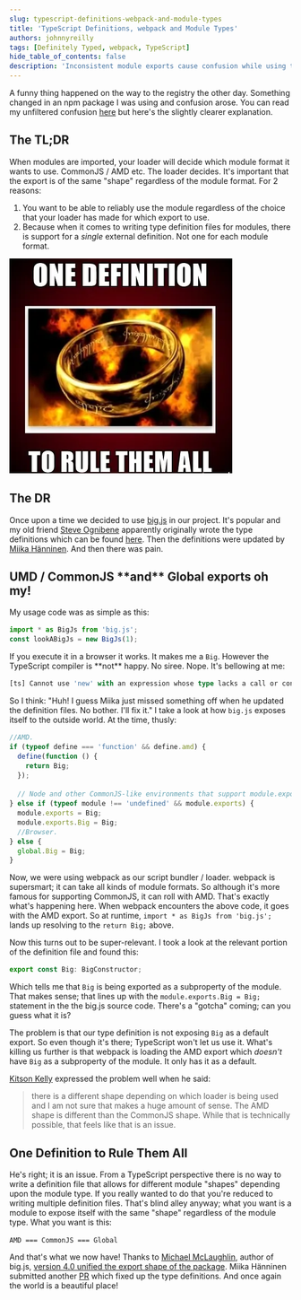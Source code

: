 ```yaml
---
slug: typescript-definitions-webpack-and-module-types
title: 'TypeScript Definitions, webpack and Module Types'
authors: johnnyreilly
tags: [Definitely Typed, webpack, TypeScript]
hide_table_of_contents: false
description: 'Inconsistent module exports cause confusion while using the npm package big.js, leading to `one definition to rule them all.`'
---
```


A funny thing happened on the way to the registry the other day. Something changed in an npm package I was using and confusion arose. You can read my unfiltered confusion [here](https://github.com/Microsoft/TypeScript/issues/18791) but here's the slightly clearer explanation.

<!--truncate-->

## The TL;DR

When modules are imported, your loader will decide which module format it wants to use. CommonJS / AMD etc. The loader decides. It's important that the export is of the same "shape" regardless of the module format. For 2 reasons:

1. You want to be able to reliably use the module regardless of the choice that your loader has made for which export to use.
2. Because when it comes to writing type definition files for modules, there is support for a _single_ external definition. Not one for each module format.

![](one-definition-to-rule-them-all.webp)

## The DR

Once upon a time we decided to use [big.js](https://github.com/MikeMcl/big.js/) in our project. It's popular and my old friend [Steve Ognibene](https://twitter.com/nycdotnet) apparently originally wrote the type definitions which can be found [here](https://github.com/DefinitelyTyped/DefinitelyTyped/tree/master/types/big.js). Then the definitions were updated by [Miika Hänninen](https://github.com/googol). And then there was pain.

## UMD / CommonJS \*\*and\*\* Global exports oh my!

My usage code was as simple as this:

```js
import * as BigJs from 'big.js';
const lookABigJs = new BigJs(1);
```

If you execute it in a browser it works. It makes me a `Big`. However the TypeScript compiler is \*\*not\*\* happy. No siree. Nope. It's bellowing at me:

```ts
[ts] Cannot use 'new' with an expression whose type lacks a call or construct signature.
```

So I think: "Huh! I guess Miika just missed something off when he updated the definition files. No bother. I'll fix it." I take a look at how `big.js` exposes itself to the outside world. At the time, thusly:

```js
//AMD.
if (typeof define === 'function' && define.amd) {
  define(function () {
    return Big;
  });

  // Node and other CommonJS-like environments that support module.exports.
} else if (typeof module !== 'undefined' && module.exports) {
  module.exports = Big;
  module.exports.Big = Big;
  //Browser.
} else {
  global.Big = Big;
}
```

Now, we were using webpack as our script bundler / loader. webpack is supersmart; it can take all kinds of module formats. So although it's more famous for supporting CommonJS, it can roll with AMD. That's exactly what's happening here. When webpack encounters the above code, it goes with the AMD export. So at runtime, `import * as BigJs from 'big.js';` lands up resolving to the `return Big;` above.

Now this turns out to be super-relevant. I took a look at the relevant portion of the definition file and found this:

```js
export const Big: BigConstructor;
```

Which tells me that `Big` is being exported as a subproperty of the module. That makes sense; that lines up with the `module.exports.Big = Big;` statement in the the big.js source code. There's a "gotcha" coming; can you guess what it is?

The problem is that our type definition is not exposing `Big` as a default export. So even though it's there; TypeScript won't let us use it. What's killing us further is that webpack is loading the AMD export which _doesn't_ have `Big` as a subproperty of the module. It only has it as a default.

[Kitson Kelly](https://twitter.com/kitsonk) expressed the problem well when he said:

> there is a different shape depending on which loader is being used and I am not sure that makes a huge amount of sense. The AMD shape is different than the CommonJS shape. While that is technically possible, that feels like that is an issue.

## One Definition to Rule Them All

He's right; it is an issue. From a TypeScript perspective there is no way to write a definition file that allows for different module "shapes" depending upon the module type. If you really wanted to do that you're reduced to writing multiple definition files. That's blind alley anyway; what you want is a module to expose itself with the same "shape" regardless of the module type. What you want is this:

`AMD === CommonJS === Global`

And that's what we now have! Thanks to [Michael McLaughlin](https://github.com/mikemcl), author of big.js, [version 4.0 unified the export shape of the package](https://github.com/MikeMcl/big.js/pull/87#issuecomment-332663587). Miika Hänninen submitted another [PR](https://github.com/DefinitelyTyped/DefinitelyTyped/pull/20096) which fixed up the type definitions. And once again the world is a beautiful place!
